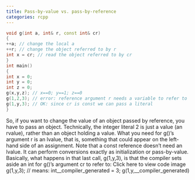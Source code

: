 ```yaml
---
title: Pass-by-value vs. pass-by-reference
categories: rcpp
---
```


``` c++
void g(int a, int& r, const int& cr)
{
++a; // change the local a
++r; // change the object referred to by r
int x = cr; // read the object referred to by cr
}
int main()
{
int x = 0;
int y = 0;
int z = 0;
g(x,y,z); // x==0; y==1; z==0
g(1,2,3); // error: reference argument r needs a variable to refer to
g(1,y,3); // OK: since cr is const we can pass a literal
}
```

So, if you want to change the value of an object passed by reference, you have to pass an object. Technically, the integer literal
2 is just a value (an rvalue), rather than an object holding a value. What you need for g()’s argument r is an lvalue, that is,
something that could appear on the left-hand side of an assignment.
Note that a const reference doesn’t need an lvalue. It can perform conversions exactly as initialization or pass-by-value.
Basically, what happens in that last call, g(1,y,3), is that the compiler sets aside an int for g()’s argument cr to refer to:
Click here to view code image
g(1,y,3); // means: int__compiler_generated = 3; g(1,y,__compiler_generated)
